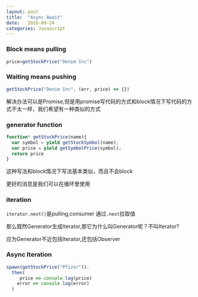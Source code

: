 ```yaml
---
layout: post
title:  "Async Await"
date:   2016-09-24
categories: Javascript
---
```


### Block means pulling

```js
price=getStockPrice("Denim Inc")
```

### Waiting means pushing

```js
getStockPrice("Denim Inc", (err, price) => {})
```

解决办法可以是Promise,但是用promise写代码的方式和block情况下写代码的方式不太一样，我们希望有一种类似的方式

### generator function

```js
function* getStockPrice(name){
  var symbol = yield getStockSymbol(name);
  var price = yield getSymbolPrice(symbol);
  return price
}
```

这种写法和block情况下写法基本类似，而且不会block

更好的消息是我们可以在循环里使用

### iteration

`iterator.next()`是pulling,consumer 通过`.next`拉取值

那么既然Generator生成Iterator,那它为什么叫Generator呢？不叫Iterator?

应为Generator不近包括Iterator,还包括Observer

### Async Iteration

```js
spawn(getStockPrice("Pfizer")).
  then(
     price => console.log(price)
    error => console.log(error)
  )
```


